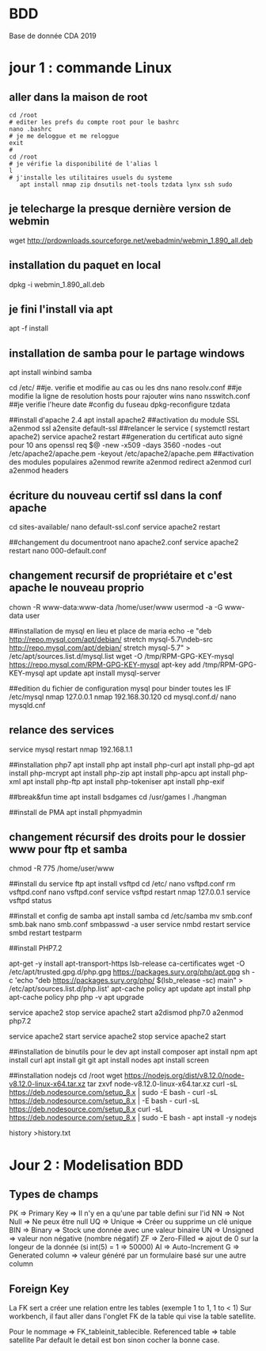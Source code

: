 # BDD
Base de donnée CDA 2019

# jour 1 : commande Linux
## aller dans la maison de root
    cd /root
    # editer les prefs du compte root pour le bashrc
    nano .bashrc
    # je me deloggue et me reloggue 
    exit
    #
    cd /root
    # je vérifie la disponibilité de l'alias l
    l
    # j'installe les utilitaires usuels du systeme
       apt install nmap zip dnsutils net-tools tzdata lynx ssh sudo

   ## je telecharge la presque dernière version de webmin
   wget http://prdownloads.sourceforge.net/webadmin/webmin_1.890_all.deb
   ## installation du paquet en local
   dpkg -i webmin_1.890_all.deb 
   ## je fini l'install via apt
   apt -f install
   ## installation de samba pour le partage windows
   apt install winbind samba

   cd /etc/
   ##je. verifie et modifie au cas ou les dns
   nano resolv.conf
   ##je modifie la ligne de resolution hosts pour rajouter wins
   nano nsswitch.conf 
   ##je verifie l'heure
   date
   #config du fuseau
   dpkg-reconfigure tzdata

   ##install d'apache 2.4
   apt install apache2
   ##activation du module SSL
   a2enmod ssl
   a2ensite default-ssl
   ##relancer le service ( systemctl restart apache2)
   service apache2 restart
   ##generation du certificat auto signé pour 10 ans
   openssl req $@ -new -x509 -days 3560 -nodes -out /etc/apache2/apache.pem -keyout /etc/apache2/apache.pem
   ##activation des modules populaires
   a2enmod rewrite
   a2enmod redirect
   a2enmod curl
   a2enmod headers
   ## écriture du nouveau certif ssl dans la conf apache
   cd sites-available/
   nano default-ssl.conf 
   service apache2 restart

   ##changement du documentroot
   nano apache2.conf
   service apache2 restart
   nano 000-default.conf

   ## changement recursif de propriétaire et c'est apache le nouveau proprio
   chown -R www-data:www-data /home/user/www
   usermod -a -G www-data user

   ##installation de mysql en lieu et place de maria
   echo -e "deb http://repo.mysql.com/apt/debian/ stretch mysql-5.7\ndeb-src http://repo.mysql.com/apt/debian/ stretch mysql-5.7" > /etc/apt/sources.list.d/mysql.list
   wget -O /tmp/RPM-GPG-KEY-mysql https://repo.mysql.com/RPM-GPG-KEY-mysql
   apt-key add /tmp/RPM-GPG-KEY-mysql
   apt update
   apt install mysql-server

   ##edition du fichier de configuration mysql pour binder toutes les IF
   /etc/mysql
   nmap 127.0.0.1
   nmap 192.168.30.120
   cd mysql.conf.d/
   nano mysqld.cnf 
   ## relance des services
   service mysql restart
   nmap 192.168.1.1

   ##installation php7
   apt install php
   apt install php-curl
   apt install php-gd
   apt install php-mcrypt
   apt install php-zip
   apt install php-apcu
   apt install php-xml
   apt install php-ftp
   apt install php-tokeniser
   apt install php-exif
   
   ##break&fun time
   apt install bsdgames
   cd /usr/games
   l
   ./hangman

  
  ##install de PMA
  apt install phpmyadmin
  ## changement récursif des droits pour le dossier www pour ftp et samba
  chmod -R 775 /home/user/www
 
 ##install du service ftp 
   apt install vsftpd
   cd /etc/
   nano vsftpd.conf 
   rm vsftpd.conf
   nano vsftpd.conf
   service vsftpd restart
   nmap 127.0.0.1
   service vsftpd status
  
   ##install et config de samba
   apt install samba
   cd /etc/samba
   mv smb.conf smb.bak
   nano smb.conf
   smbpasswd -a user
   service nmbd restart
   service smbd restart
   testparm

   ##install PHP7.2

  apt-get -y install apt-transport-https lsb-release ca-certificates
  wget -O /etc/apt/trusted.gpg.d/php.gpg https://packages.sury.org/php/apt.gpg
  sh -c 'echo "deb https://packages.sury.org/php/ $(lsb_release -sc) main" > /etc/apt/sources.list.d/php.list'
  apt-cache policy
  apt update
  apt install php
  apt-cache policy php
  php -v
  apt upgrade

  service apache2 stop
  service apache2 start
  a2dismod php7.0
  a2enmod php7.2

  service apache2 start
  service apache2 stop
  service apache2 start

  ##installation de binutils pour le dev
  apt install composer
  apt install npm
  apt install curl
  apt install git
  git
  apt install nodes
  apt install screen

  ##installation nodejs
  cd /root
  wget https://nodejs.org/dist/v8.12.0/node-v8.12.0-linux-x64.tar.xz
  tar zxvf node-v8.12.0-linux-x64.tar.xz 
  curl -sL https://deb.nodesource.com/setup_8.x | sudo -E bash -
  curl -sL https://deb.nodesource.com/setup_8.x | -E bash -
  curl -sL https://deb.nodesource.com/setup_8.x
  curl -sL https://deb.nodesource.com/setup_8.x | sudo -E bash -
  apt install -y nodejs

  history >history.txt

# Jour 2 : Modelisation BDD

## Types de champs

PK => Primary Key => Il n'y en a qu'une par table defini sur l'id
NN => Not Null => Ne peux être null
UQ => Unique => Créer ou supprime un clé unique 
BIN => Binary => Stock une donnée avec une valeur binaire
UN => Unsigned => valeur non négative (nombre négatif)
ZF => Zero-Filled => ajout de 0 sur la longeur de la donnée (si int(5) = 1 => 50000)
AI => Auto-Increment 
G => Generated column => valeur généré par un formulaire basé sur une autre column

## Foreign Key
La FK sert a créer une relation entre les tables (exemple 1 to 1, 1 to < 1)
Sur workbench, il faut aller dans l'onglet FK de la table qui vise la table satellite. 

Pour le nommage => FK_tableinit_tablecible.
Referenced table => table satellite
Par default le detail est bon sinon cocher la bonne case.




